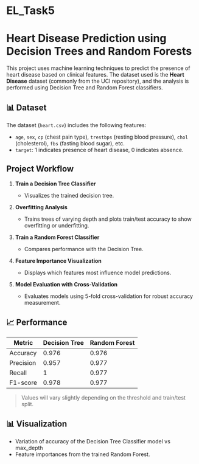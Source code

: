 # EL_Task5

# Heart Disease Prediction using Decision Trees and Random Forests

This project uses machine learning techniques to predict the presence of heart disease based on clinical features. The dataset used is the **Heart Disease** dataset (commonly from the UCI repository), and the analysis is performed using Decision Tree and Random Forest classifiers.

## 📊 Dataset

The dataset (`heart.csv`) includes the following features:

- `age`, `sex`, `cp` (chest pain type), `trestbps` (resting blood pressure), `chol` (cholesterol), `fbs` (fasting blood sugar), etc.
- `target`: 1 indicates presence of heart disease, 0 indicates absence.

## Project Workflow

1. **Train a Decision Tree Classifier**  
   - Visualizes the trained decision tree.
   
2. **Overfitting Analysis**  
   - Trains trees of varying depth and plots train/test accuracy to show overfitting or underfitting.
   
3. **Train a Random Forest Classifier**  
   - Compares performance with the Decision Tree.

4. **Feature Importance Visualization**  
   - Displays which features most influence model predictions.

5. **Model Evaluation with Cross-Validation**  
   - Evaluates models using 5-fold cross-validation for robust accuracy measurement.

## 📈 Performance

| Metric        | Decision Tree |  Random Forest |	
|---------------|---------------|----------------|
| Accuracy      | 0.976         | 0.976          |
| Precision     | 0.957         | 0.977          |
| Recall        | 1             | 0.977          |
| F1-score      | 0.978         | 0.977          |

> Values will vary slightly depending on the threshold and train/test split.

## 📊 Visualization

- Variation of accuracy of the Decision Tree Classifier model vs max_depth
- Feature importances from the trained Random Forest.


